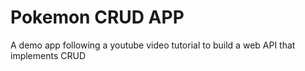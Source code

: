# Pokemon CRUD APP
 A demo app following a youtube video tutorial to build a web API that implements CRUD
